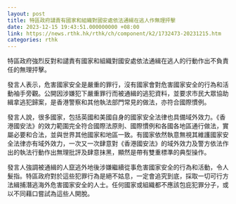 ```yaml
---
layout: post
title: 特區政府譴責有國家和組織對國安處依法通緝在逃人作無理抨擊
date: 2023-12-15 19:43:51.000000000 +08:00
link: https://news.rthk.hk/rthk/ch/component/k2/1732473-20231215.htm
categories: rthk
---
```


特區政府強烈反對和譴責有國家和組織對國安處依法通緝在逃人的行動作出不負責任的無理抨擊。
 
發言人表示，危害國家安全是嚴重的罪行，沒有國家會對危害國家安全的行為和活動袖手旁觀。公開因涉嫌犯下嚴重罪行而被通緝的逃犯資料，並要求市民大眾協助緝拿逃犯歸案，是香港警察和其他執法部門常見的做法，亦符合國際慣例。
 
發言人說，很多國家，包括英國和美國自身的國家安全法律也具備域外效力。《香港國安法》的效力範圍完全符合國際法原則、國際慣例和各國各地區通行做法，實屬必要和合法，並與世界其他國家和地區一致。有國家依然執意無視其維護國家安全法律亦有域外效力，一次又一次肆意對《香港國安法》的域外效力及警方依法作出的執法行動作出無理批評及肆意抹黑，顯然是帶有雙重標準的典型操作。
 
發言人強調被通緝的人竄逃外地後涉嫌繼續從事危害國家安全的行為和活動，令人髮指。特區政府對於這些犯罪行為是絕不姑息，一定會追究到底，採取一切可行方法緝捕潛逃海外危害國家安全的人士。任何國家或組織都不應該包庇犯罪分子，或以不同藉口嘗試為這些人開脫。
